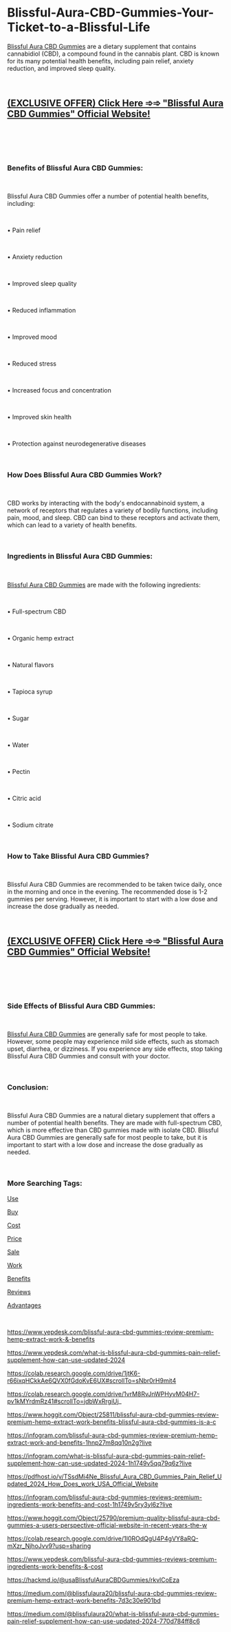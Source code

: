 # Blissful-Aura-CBD-Gummies-Your-Ticket-to-a-Blissful-Life
<p><a href="https://blissfulauracbdgummies-price-usa.webflow.io/">Blissful Aura CBD Gummies</a>&nbsp;are a dietary supplement that contains cannabidiol (CBD), a compound found in the cannabis plant. CBD is known for its many potential health benefits, including pain relief, anxiety reduction, and improved sleep quality.</p>
<p>&nbsp;</p>
<h2><a href="https://fitbreathing.com/recommends/blissful-aura-cbd-gummies/"><strong>(EXCLUSIVE OFFER) Click Here ➾➾ "Blissful Aura CBD Gummies" Official Website!</strong></a></h2>
<p>&nbsp;</p>
<p><a href="https://fitbreathing.com/recommends/blissful-aura-cbd-gummies/"><img src="https://storage.penzu.com/g/cNDAmUwpTdMF4Wid" alt="" border="0" /></a></p>
<p>&nbsp;</p>
<h3><strong>Benefits of Blissful Aura CBD Gummies:</strong></h3>
<p>&nbsp;</p>
<p>Blissful Aura CBD Gummies offer a number of potential health benefits, including:</p>
<p>&nbsp;</p>
<p>&bull; Pain relief</p>
<p>&nbsp;</p>
<p>&bull; Anxiety reduction</p>
<p>&nbsp;</p>
<p>&bull; Improved sleep quality</p>
<p>&nbsp;</p>
<p>&bull; Reduced inflammation</p>
<p>&nbsp;</p>
<p>&bull; Improved mood</p>
<p>&nbsp;</p>
<p>&bull; Reduced stress</p>
<p>&nbsp;</p>
<p>&bull; Increased focus and concentration</p>
<p>&nbsp;</p>
<p>&bull; Improved skin health</p>
<p>&nbsp;</p>
<p>&bull; Protection against neurodegenerative diseases</p>
<p>&nbsp;</p>
<h3><strong>How Does Blissful Aura CBD Gummies Work?</strong></h3>
<p>&nbsp;</p>
<p>CBD works by interacting with the body's endocannabinoid system, a network of receptors that regulates a variety of bodily functions, including pain, mood, and sleep. CBD can bind to these receptors and activate them, which can lead to a variety of health benefits.</p>
<p>&nbsp;</p>
<h3><strong>Ingredients in Blissful Aura CBD Gummies:</strong></h3>
<p>&nbsp;</p>
<p><a href="https://groups.google.com/g/blissfulaura-cbdgummies/c/cMJkg06VgUs">Blissful Aura CBD Gummies</a>&nbsp;are made with the following ingredients:</p>
<p>&nbsp;</p>
<p>&bull; Full-spectrum CBD</p>
<p>&nbsp;</p>
<p>&bull; Organic hemp extract</p>
<p>&nbsp;</p>
<p>&bull; Natural flavors</p>
<p>&nbsp;</p>
<p>&bull; Tapioca syrup</p>
<p>&nbsp;</p>
<p>&bull; Sugar</p>
<p>&nbsp;</p>
<p>&bull; Water</p>
<p>&nbsp;</p>
<p>&bull; Pectin</p>
<p>&nbsp;</p>
<p>&bull; Citric acid</p>
<p>&nbsp;</p>
<p>&bull; Sodium citrate</p>
<p>&nbsp;</p>
<h3><strong>How to Take Blissful Aura CBD Gummies?</strong></h3>
<p>&nbsp;</p>
<p>Blissful Aura CBD Gummies are recommended to be taken twice daily, once in the morning and once in the evening. The recommended dose is 1-2 gummies per serving. However, it is important to start with a low dose and increase the dose gradually as needed.</p>
<p>&nbsp;</p>
<h2><a href="https://fitbreathing.com/recommends/blissful-aura-cbd-gummies/"><strong>(EXCLUSIVE OFFER) Click Here ➾➾ "Blissful Aura CBD Gummies" Official Website!</strong></a></h2>
<p>&nbsp;</p>
<p><a href="https://fitbreathing.com/recommends/blissful-aura-cbd-gummies/"><img src="https://storage.penzu.com/g/JF1AaJVAwpiFq1R7" alt="" border="0" /></a></p>
<p>&nbsp;</p>
<h3><strong>Side Effects of Blissful Aura CBD Gummies:</strong></h3>
<p>&nbsp;</p>
<p><a href="https://sites.google.com/view/blissful-aura-cbd-gummiesbuy/home">Blissful Aura CBD Gummies</a>&nbsp;are generally safe for most people to take. However, some people may experience mild side effects, such as stomach upset, diarrhea, or dizziness. If you experience any side effects, stop taking Blissful Aura CBD Gummies and consult with your doctor.</p>
<p>&nbsp;</p>
<h3><strong>Conclusion:</strong></h3>
<p>&nbsp;</p>
<p>Blissful Aura CBD Gummies are a natural dietary supplement that offers a number of potential health benefits. They are made with full-spectrum CBD, which is more effective than CBD gummies made with isolate CBD. Blissful Aura CBD Gummies are generally safe for most people to take, but it is important to start with a low dose and increase the dose gradually as needed.</p>
<p>&nbsp;</p>
<h3><strong>More Searching Tags:</strong></h3>
<p><a href="https://fitbreathing.com/blissful-aura-cbd-gummies/">Use</a></p>
<p><a href="https://blissful-aura-cbd-gummies-cost.webflow.io/">Buy</a></p>
<p><a href="https://blissful-aura-cbd-gummiesbuy.webflow.io/">Cost</a></p>
<p><a href="https://blissfulaura-cbdgummies-usa.webflow.io/">Price</a></p>
<p><a href="https://sites.google.com/view/blissfulauracbdgummies-usa/home">Sale</a></p>
<p><a href="https://sites.google.com/view/blissful-aura-cbdgummies-buy/home">Work</a></p>
<p><a href="https://experiment.com/projects/niymqtwexkoxebopogzs/methods">Benefits</a></p>
<p><a href="https://experiment.com/projects/wfijxevrdtlccdfxtnsf/methods">Reviews</a></p>
<p><a href="https://lookerstudio.google.com/reporting/5fac32ec-65d1-4527-8f90-4e6535a1b98c">Advantages</a></p>
<p>&nbsp;</p>
<p><a href="https://www.yepdesk.com/blissful-aura-cbd-gummies-review-premium-hemp-extract-work-&amp;-benefits">https://www.yepdesk.com/blissful-aura-cbd-gummies-review-premium-hemp-extract-work-&amp;-benefits</a></p>
<p><a href="https://www.yepdesk.com/what-is-blissful-aura-cbd-gummies-pain-relief-supplement-how-can-use-updated-2024">https://www.yepdesk.com/what-is-blissful-aura-cbd-gummies-pain-relief-supplement-how-can-use-updated-2024</a></p>
<p><a href="https://colab.research.google.com/drive/1jtK6-r66ixqHCkkAe6QVX0fGdoKvE6UX#scrollTo=sNbr0rH9mit4">https://colab.research.google.com/drive/1jtK6-r66ixqHCkkAe6QVX0fGdoKvE6UX#scrollTo=sNbr0rH9mit4</a></p>
<p><a href="https://colab.research.google.com/drive/1vrM8RvJnWPHyvM04H7-pv1kMYrdmRz41#scrollTo=jdbWxRrgiUj">https://colab.research.google.com/drive/1vrM8RvJnWPHyvM04H7-pv1kMYrdmRz41#scrollTo=jdbWxRrgiUj</a>_</p>
<p><a href="https://www.hoggit.com/Object/25811/blissful-aura-cbd-gummies-review-premium-hemp-extract-work-benefits-blissful-aura-cbd-gummies-is-a-c">https://www.hoggit.com/Object/25811/blissful-aura-cbd-gummies-review-premium-hemp-extract-work-benefits-blissful-aura-cbd-gummies-is-a-c</a></p>
<p><a href="https://infogram.com/blissful-aura-cbd-gummies-review-premium-hemp-extract-work-and-benefits-1hnp27m8qq10n2g?live">https://infogram.com/blissful-aura-cbd-gummies-review-premium-hemp-extract-work-and-benefits-1hnp27m8qq10n2g?live</a></p>
<p><a href="https://infogram.com/what-is-blissful-aura-cbd-gummies-pain-relief-supplement-how-can-use-updated-2024-1h1749v5qq79q6z?live">https://infogram.com/what-is-blissful-aura-cbd-gummies-pain-relief-supplement-how-can-use-updated-2024-1h1749v5qq79q6z?live</a></p>
<p><a href="https://pdfhost.io/v/TSsdMi4Ne_Blissful_Aura_CBD_Gummies_Pain_Relief_Updated_2024_How_Does_work_USA_Official_Website">https://pdfhost.io/v/TSsdMi4Ne_Blissful_Aura_CBD_Gummies_Pain_Relief_Updated_2024_How_Does_work_USA_Official_Website</a></p>
<p><a href="https://infogram.com/blissful-aura-cbd-gummies-reviews-premium-ingredients-work-benefits-and-cost-1h1749v5ry3yl6z?live">https://infogram.com/blissful-aura-cbd-gummies-reviews-premium-ingredients-work-benefits-and-cost-1h1749v5ry3yl6z?live</a></p>
<p><a href="https://www.hoggit.com/Object/25790/premium-quality-blissful-aura-cbd-gummies-a-users-perspective-official-website-in-recent-years-the-w">https://www.hoggit.com/Object/25790/premium-quality-blissful-aura-cbd-gummies-a-users-perspective-official-website-in-recent-years-the-w</a></p>
<p><a href="https://colab.research.google.com/drive/1I0ROdQgU4P4gVY8aRQ-mXzr_NjhoJvv9?usp=sharing">https://colab.research.google.com/drive/1I0ROdQgU4P4gVY8aRQ-mXzr_NjhoJvv9?usp=sharing</a></p>
<p><a href="https://www.yepdesk.com/blissful-aura-cbd-gummies-reviews-premium-ingredients-work-benefits-&amp;-cost">https://www.yepdesk.com/blissful-aura-cbd-gummies-reviews-premium-ingredients-work-benefits-&amp;-cost</a></p>
<p><a href="https://hackmd.io/@usaBlissfulAuraCBDGummies/rkvlCoEza">https://hackmd.io/@usaBlissfulAuraCBDGummies/rkvlCoEza</a></p>
<p><a href="https://medium.com/@blissfulaura20/blissful-aura-cbd-gummies-review-premium-hemp-extract-work-benefits-7d3c30e901bd">https://medium.com/@blissfulaura20/blissful-aura-cbd-gummies-review-premium-hemp-extract-work-benefits-7d3c30e901bd</a></p>
<p><a href="https://medium.com/@blissfulaura20/what-is-blissful-aura-cbd-gummies-pain-relief-supplement-how-can-use-updated-2024-770d784ff8c6">https://medium.com/@blissfulaura20/what-is-blissful-aura-cbd-gummies-pain-relief-supplement-how-can-use-updated-2024-770d784ff8c6</a></p>
